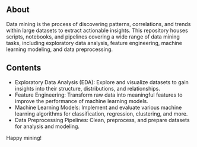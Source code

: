 
## About

Data mining is the process of discovering patterns, correlations, and trends within large datasets to extract actionable insights. This repository houses scripts, notebooks, and pipelines covering a wide range of data mining tasks, including exploratory data analysis, feature engineering, machine learning modeling, and data preprocessing.

## Contents

- Exploratory Data Analysis (EDA): Explore and visualize datasets to gain insights into their structure, distributions, and relationships.
- Feature Engineering: Transform raw data into meaningful features to improve the performance of machine learning models.
- Machine Learning Models: Implement and evaluate various machine learning algorithms for classification, regression, clustering, and more.
- Data Preprocessing Pipelines: Clean, preprocess, and prepare datasets for analysis and modeling.


Happy mining!

